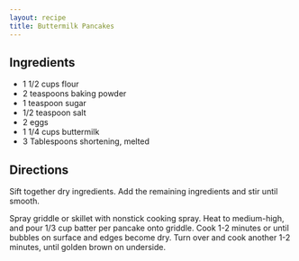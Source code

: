 ```yaml
---
layout: recipe
title: Buttermilk Pancakes
---
```


## Ingredients

* 1 1/2 cups flour
* 2 teaspoons baking powder
* 1 teaspoon sugar
* 1/2 teaspoon salt
* 2 eggs
* 1 1/4 cups buttermilk
* 3 Tablespoons shortening, melted

## Directions

Sift together dry ingredients. Add the remaining ingredients and stir
until smooth.

Spray griddle or skillet with nonstick cooking spray. Heat to
medium-high, and pour 1/3 cup batter per pancake onto griddle. Cook 1-2
minutes or until bubbles on surface and edges become dry. Turn over and
cook another 1-2 minutes, until golden brown on underside.
